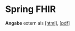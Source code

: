 # Spring FHIR

**Angabe** extern als [[html]](https://maximiliankraft.github.io/Assignments/4XBGM/SpringFHIRKRM/README.html), [[pdf]](https://maximiliankraft.github.io/Assignments/4XBGM/SpringFHIRKRM/README.pdf)
